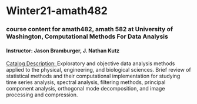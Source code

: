 # Winter21-amath482
### course content for amath482, amath 582 at University of Washington, Computational Methods For Data Analysis
#### Instructor: Jason Bramburger, J. Nathan Kutz

[Catalog Description: ](https://amath.washington.edu/courses/2020/winter/amath/482/a)
Exploratory and objective data analysis methods applied to the physical, engineering, and biological sciences.
Brief review of statistical methods and their computational implementation for studying time series analysis, spectral analysis,
filtering methods, principal component analysis, orthogonal mode decomposition, and image processing and compression.
